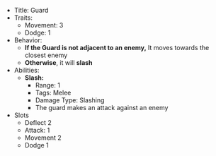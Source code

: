 * Title: Guard
* Traits:
	* Movement: 3
	* Dodge: 1
* Behavior:
	* **If the Guard is not adjacent to an enemy,** It moves towards the closest enemy
	* **Otherwise**, it will **slash** 
* Abilities:
	* **Slash:**
		* Range: 1
		* Tags: Melee
		* Damage Type: Slashing
		* The guard makes an attack against an enemy
* Slots
	* Deflect 2
	* Attack: 1
	* Movement 2
	* Dodge 1

